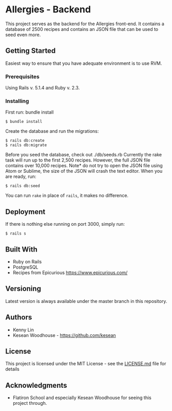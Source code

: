 # Allergies - Backend 

This project serves as the backend for the Allergies front-end. It contains a database of 2500 recipes and contains an JSON file that can be used to seed even more. 

## Getting Started

Easiest way to ensure that you have adequate environment is to use RVM.

### Prerequisites

Using Rails v. 5.1.4 and  Ruby v. 2.3. 


### Installing

First run: bundle install

```
$ bundle install
```

Create the database and run the migrations: 

```
$ rails db:create
$ rails db:migrate
```

Before you seed the database, check out ./db/seeds.rb
Currently the rake task will run up to the first 2,500 recipes. However, the full JSON file contains over 10,000 recipes. 
Note* do not try to open the JSON file using Atom or Sublime, the size of the JSON will crash the text editor.
When you are ready, run:

```
$ rails db:seed
```
You can run `rake` in place of `rails`, it makes no difference.  


## Deployment

If there is nothing else running on port 3000, simply run:
```
$ rails s
```

## Built With

* Ruby on Rails
* PostgreSQL
* Recipes from Epicurious https://www.epicurious.com/

## Versioning

Latest version is always available under the master branch in this repository. 

## Authors

* Kenny Lin
* Kesean Woodhouse - https://github.com/kesean


## License

This project is licensed under the MIT License - see the [LICENSE.md](LICENSE.md) file for details

## Acknowledgments

* Flatiron School and especially Kesean Woodhouse for seeing this project through. 
